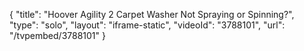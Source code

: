{
    "title": "Hoover Agility 2 Carpet Washer Not Spraying or Spinning?",
    "type": "solo",
    "layout": "iframe-static",
    "videoId": "3788101",
    "url": "\/tvpembed\/3788101"
}